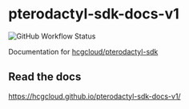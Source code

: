 # pterodactyl-sdk-docs-v1

![GitHub Workflow Status](https://img.shields.io/github/workflow/status/hcgcloud/pterodactyl-sdk-docs-v1/Python%20package)

Documentation for [hcgcloud/pterodactyl-sdk](https://github.com/hcgcloud/pterodactyl-sdk)

## Read the docs
https://hcgcloud.github.io/pterodactyl-sdk-docs-v1/
